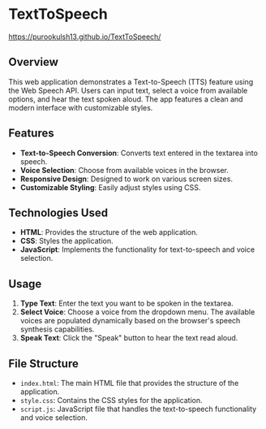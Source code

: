 # TextToSpeech
https://purookulsh13.github.io/TextToSpeech/

## Overview

This web application demonstrates a Text-to-Speech (TTS) feature using the Web Speech API. Users can input text, select a voice from available options, and hear the text spoken aloud. The app features a clean and modern interface with customizable styles.

## Features

- **Text-to-Speech Conversion**: Converts text entered in the textarea into speech.
- **Voice Selection**: Choose from available voices in the browser.
- **Responsive Design**: Designed to work on various screen sizes.
- **Customizable Styling**: Easily adjust styles using CSS.

## Technologies Used

- **HTML**: Provides the structure of the web application.
- **CSS**: Styles the application.
- **JavaScript**: Implements the functionality for text-to-speech and voice selection.

## Usage

1. **Type Text**: Enter the text you want to be spoken in the textarea.
2. **Select Voice**: Choose a voice from the dropdown menu. The available voices are populated dynamically based on the browser's speech synthesis capabilities.
3. **Speak Text**: Click the "Speak" button to hear the text read aloud.

## File Structure

- `index.html`: The main HTML file that provides the structure of the application.
- `style.css`: Contains the CSS styles for the application.
- `script.js`: JavaScript file that handles the text-to-speech functionality and voice selection.
